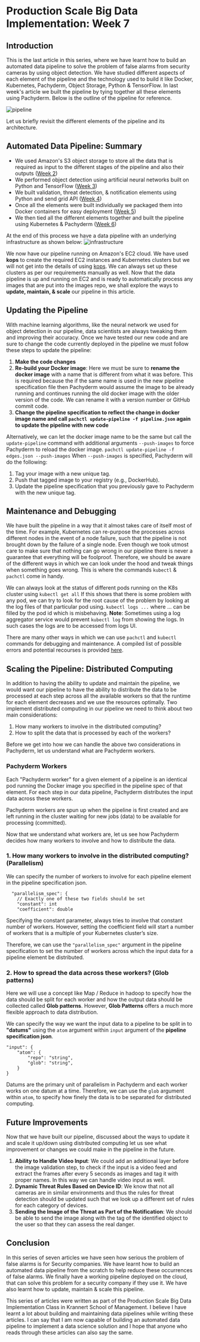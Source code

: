 # Production Scale Big Data Implementation: Week 7
## Introduction
This is the last article in this series, where we have learnt how to build an automated data pipeline to solve the problem of false alarms from security cameras by using object detection. We have studied different aspects of each element of the pipeline and the technology used to build it like Docker, Kubernetes, Pachyderm, Object Storage, Python & TensorFlow. In last week's article we built the pipeline by tying together all these elements using Pachyderm. Below is the outline of the pipeline for reference.

![pipeline](https://docs.google.com/drawings/d/e/2PACX-1vQN-KSMWbQwsftzff-TP71U0L5twlKThzp0i3IWxbenakpQFLN_g6zI0DrjbfGf_R3vA2biTkA53T3t/pub?w=2417&h=992)

Let us briefly revisit the different elements of the pipeline and its architecture.
## Automated Data Pipeline: Summary
- We used Amazon's S3 object storage to store all the data that is required as input to the different stages of the pipeline and also their outputs ([Week 2](https://github.com/kalyansashank/prod-scale-big-data/blob/master/Week%202%20WriteUp.md))
- We performed object detection using artificial neural networks built on Python and TensorFlow ([Week 3](https://github.com/kalyansashank/prod-scale-big-data/blob/master/Week%203%20WriteUp.md))
- We built validation, threat detection, & notification elements using Python and send grid API ([Week 4](https://github.com/kalyansashank/prod-scale-big-data/blob/master/Week%204%20WriteUp.md))
- Once all the elements were built individually we packaged them into Docker containers for easy deployment ([Week 5](https://github.com/kalyansashank/prod-scale-big-data/blob/master/Week%205%20WriteUp.md))
- We then tied all the different elements together and built the pipeline using Kubernetes & Pachyderm ([Week 6](https://github.com/kalyansashank/prod-scale-big-data/blob/master/Week%206%20WriteUp.md))

At the end of this process we have a data pipeline with an underlying infrastructure as shown below:
![infrastructure](https://keep.google.com/u/0/media/v2/10anRnCYDEeMzzLnQ_xByCj15ID_yP4g_nWKmj0vNbGq9tTEcdSgvCzahjMVPOg/1I3X2IW0Q1VRd1kBRBbW0IQjGif1AZl2YNw-zZLO2FMuFHNo6S0qf9OAKNP0g0zA?accept=image/gif,image/jpeg,image/jpg,image/png,image/webp,audio/aac&sz=600)

We now have our pipeline running on Amazon's EC2 cloud. We have used **kops** to create the required EC2 instances and Kubernetes clusters but we will not get into the details of using [kops](https://kubernetes.io/docs/getting-started-guides/kops/). We can always set up these clusters as per our requirements manually as well. Now that the data pipeline is up and running on EC2 and is ready to automatically process any images that are put into the images repo, we shall explore the ways to **update, maintain, & scale** our pipeline in this article.

## Updating the Pipeline

With machine learning algorithms, like the neural network we used for object detection in our pipeline, data scientists are always tweaking them and improving their accuracy. Once we have tested our new code and are sure to change the code currently deployed in the pipeline we must follow these steps to update the pipeline:
1. **Make the code changes**
2. **Re-build your Docker image**: Here we must be sure to **rename the docker image** with a name that is different from what it was before. This is required because the if the same name is used in the new pipeline specification file then Pachyderm would assume the image to be already running and continues running the old docker image with the older version of the code. We can rename it with a version number or GitHub commit code.
3. **Change the pipeline specification to reflect the change in docker image name and call ```pachctl update-pipeline -f pipeline.json``` again to update the pipeline with new code**

Alternatively, we can let the docker image name to be the same but call the ```update-pipeline``` command with additional arguments ```--push-images``` to force Pachyderm to reload the docker image.
```pachctl update-pipeline -f edges.json --push-images```
When ```--push-images``` is specified, Pachyderm will do the following:
1. Tag your image with a new unique tag.
2. Push that tagged image to your registry (e.g., DockerHub).
3. Update the pipeline specification that you previously gave to Pachyderm with the new unique tag.

## Maintenance and Debugging
We have built the pipeline in a way that it almost takes care of itself most of the time. For example, Kubernetes can re-purpose the processes across different nodes in the event of a node failure, such that the pipeline is not brought down by the failure of a single node. Even though we took utmost care to make sure that nothing can go wrong in our pipeline there is never a guarantee that everything will be foolproof. Therefore, we should be aware of the different ways in which we can look under the hood and tweak things when something goes wrong. This is where the commands ```kubectl``` & ```pachctl``` come in handy.

We can always look at the status of different pods running on the K8s cluster using
```kubectl get all```
If this shows that there is some problem with any pod, we can try to look for the root cause of the problem by looking at the log files of that particular pod using.
```kubectl logs ...``` where ... can be filled by the pod id which is misbehaving.
**Note**: Sometimes using a log aggregator service would prevent ```kubectl log``` from showing the logs. In such cases the logs are to be accessed from logs UI.

There are many other ways in which we can use ```pachctl``` and ```kubectl``` commands for debugging and maintenance. A compiled list of possible errors and potential recourses is provided [here](http://pachyderm.readthedocs.io/en/latest/managing_pachyderm/general_troubleshooting.html#problems-running-pipelines).

## Scaling the Pipeline: Distributed Computing

In addition to having the ability to update and maintain the pipeline, we would want our pipeline to have the ability to distribute the data to be processed at each step across all the available workers so that the runtime for each element decreases and we use the resources optimally. Two implement distributed computing in our pipeline we need to think about two main considerations:
1. How many workers to involve in the distributed computing?
2. How to split the data that is processed by each of the workers?

Before we get into how we can handle the above two considerations in Pachyderm, let us understand what are Pachyderm workers.

### Pachyderm Workers
Each "Pachyderm worker" for a given element of a pipeline is an identical pod running the Docker image you specified in the pipeline spec of that element. For each step in our data pipeline, Pachyderm distributes the input data across these workers.

Pachyderm workers are spun up when the pipeline is first created and are left running in the cluster waiting for new jobs (data) to be available for processing (committed).

Now that we understand what workers are, let us see how Pachyderm decides how many workers to involve and how to distribute the data.
### 1. How many workers to involve in the distributed computing? (Parallelism)
We can specify the number of workers to involve for each pipeline element in the pipeline specification json.
```
  "parallelism_spec": {
    // Exactly one of these two fields should be set
    "constant": int
    "coefficient": double
```
Specifying the constant parameter, always tries to involve that constant number of workers. However, setting the coefficient field will start a number of workers that is a multiple of your Kubernetes cluster’s size.

Therefore, we can use the ```"parallelism_spec"``` argument in the pipeline specification to set the number of workers across which the input data for a pipeline element be distributed.
### 2. How to spread the data across these workers? (Glob patterns)
Here we will use a concept like Map / Reduce in hadoop to specify how the data should be split for each worker and how the output data should be collected called **Glob patterns**. However, **Glob Patterns** offers a much more flexible approach to data distribution.

We can specify the way we want the input data to a pipeline to be split in to **"datums"** using the ```atom``` argument within ```input``` argument of the **pipeline specification json**.

```
"input": {
    "atom": {
        "repo": "string",
        "glob": "string",
    }
}
```

Datums are the primary unit of parallelism in Pachyderm and each worker works on one datum at a time. Therefore, we can use the ```glob``` argument within ```atom```, to specify how finely the data is to be separated for distributed computing.

## Future Improvements 
Now that we have built our pipeline, discussed about the ways to update it and scale it up/down using distributed computing let us see what improvement or changes we could make in the pipeline in the future.

1. **Ability to Handle Video Input**: We could add an additional layer before the image validation step, to check if the input is a video feed and extract the frames after every 5 seconds as images and tag it with proper names. In this way we can handle video input as well.
2. **Dynamic Threat Rules Based on Device ID**: We know that not all cameras are in similar environments and thus the rules for threat detection should be updated such that we look up a different set of rules for each category of devices.
3. **Sending the Image of the Threat as Part of the Notification**: We should be able to send the image along with the tag of the identified object to the user so that they can assess the real danger.

## Conclusion
In this series of seven articles we have seen how serious the problem of false alarms is for Security companies. We have learnt how to build an automated data pipeline from the scratch to help reduce these occurrences of false alarms. We finally have a working pipeline deployed on the cloud, that can solve this problem for a security company if they use it. We have also learnt how to update, maintain & scale this pipeline. 

This series of articles were written as part of the Production Scale Big Data Implementation Class in Krannert School of Management. I believe I have learnt a lot about building and maintaining data pipelines while writing these articles. I can say that I am now capable of building an automated data pipeline to implement a data science solution and I hope that anyone who reads through these articles can also say the same.



